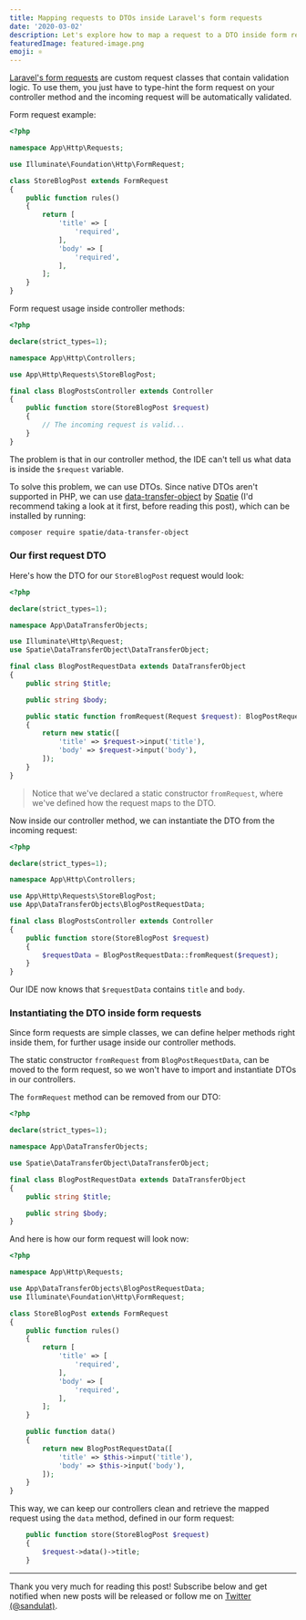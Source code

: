```yaml
---
title: Mapping requests to DTOs inside Laravel's form requests
date: '2020-03-02'
description: Let's explore how to map a request to a DTO inside form requests and keep our controllers clean.
featuredImage: featured-image.png
emoji: ⚛︎
---
```


[Laravel's form requests](https://laravel.com/docs/6.x/validation#form-request-validation) are custom request classes that contain validation logic. To use them, you just have to type-hint the form request on your controller method and the incoming request will be automatically validated.

Form request example:

```php
<?php

namespace App\Http\Requests;

use Illuminate\Foundation\Http\FormRequest;

class StoreBlogPost extends FormRequest
{
    public function rules()
    {
        return [
            'title' => [
                'required',
            ],
            'body' => [
                'required',
            ],
        ];
    }
}
```

Form request usage inside controller methods:

```php
<?php

declare(strict_types=1);

namespace App\Http\Controllers;

use App\Http\Requests\StoreBlogPost;

final class BlogPostsController extends Controller
{
    public function store(StoreBlogPost $request)
    {
        // The incoming request is valid...
    }
}
```

The problem is that in our controller method, the IDE can't tell us what data is inside the `$request` variable.

To solve this problem, we can use DTOs. Since native DTOs aren't supported in PHP, we can use [data-transfer-object](https://github.com/spatie/data-transfer-object) by [Spatie](https://spatie.be/) (I'd recommend taking a look at it first, before reading this post), which can be installed by running:

```bash
composer require spatie/data-transfer-object
```

### Our first request DTO

Here's how the DTO for our `StoreBlogPost` request would look:

```php
<?php

declare(strict_types=1);

namespace App\DataTransferObjects;

use Illuminate\Http\Request;
use Spatie\DataTransferObject\DataTransferObject;

final class BlogPostRequestData extends DataTransferObject
{
    public string $title;

    public string $body;

    public static function fromRequest(Request $request): BlogPostRequestData
    {
        return new static([
            'title' => $request->input('title'),
            'body' => $request->input('body'),
        ]);
    }
}
```

> Notice that we've declared a static constructor `fromRequest`, where we've defined how the request maps to the DTO.

Now inside our controller method, we can instantiate the DTO from the incoming request:

```php
<?php

declare(strict_types=1);

namespace App\Http\Controllers;

use App\Http\Requests\StoreBlogPost;
use App\DataTransferObjects\BlogPostRequestData;

final class BlogPostsController extends Controller
{
    public function store(StoreBlogPost $request)
    {
        $requestData = BlogPostRequestData::fromRequest($request);
    }
}
```

Our IDE now knows that `$requestData` contains `title` and `body`.

### Instantiating the DTO inside form requests

Since form requests are simple classes, we can define helper methods right inside them, for further usage inside our controller methods.

The static constructor `fromRequest` from `BlogPostRequestData`, can be moved to the form request, so we won't have to import and instantiate DTOs in our controllers.

The `formRequest` method can be removed from our DTO:

```php
<?php

declare(strict_types=1);

namespace App\DataTransferObjects;

use Spatie\DataTransferObject\DataTransferObject;

final class BlogPostRequestData extends DataTransferObject
{
    public string $title;

    public string $body;
}
```

And here is how our form request will look now:

```php
<?php

namespace App\Http\Requests;

use App\DataTransferObjects\BlogPostRequestData;
use Illuminate\Foundation\Http\FormRequest;

class StoreBlogPost extends FormRequest
{
    public function rules()
    {
        return [
            'title' => [
                'required',
            ],
            'body' => [
                'required',
            ],
        ];
    }

    public function data()
    {
        return new BlogPostRequestData([
            'title' => $this->input('title'),
            'body' => $this->input('body'),
        ]);
    }
}
```

This way, we can keep our controllers clean and retrieve the mapped request using the `data` method, defined in our form request:

```php
    public function store(StoreBlogPost $request)
    {
        $request->data()->title;
    }
```

---

Thank you very much for reading this post! Subscribe below and get notified when new posts will be released or follow me on [Twitter (@sandulat)](https://twitter.com/sandulat).
